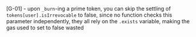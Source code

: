 [G-01] - upon ``_burn``-ing a prime token, you can skip the settling of ``tokens[user].isIrrevocable`` to false, since no function checks this parameter independently, they all rely on the ``.exists`` variable, making the gas used to set to false wasted